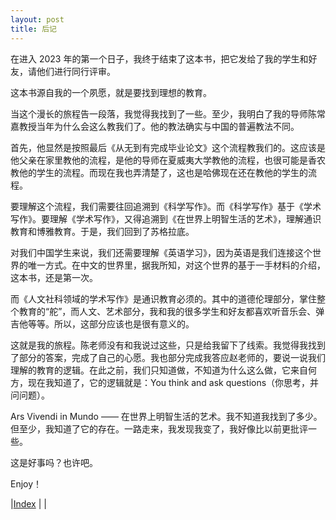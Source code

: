 ```yaml
---
layout: post
title: 后记
---
```


在进入 2023 年的第一个日子，我终于结束了这本书，把它发给了我的学生和好友，请他们进行同行评审。

这本书源自我的一个夙愿，就是要找到理想的教育。

当这个漫长的旅程告一段落，我觉得我找到了一些。至少，我明白了我的导师陈常嘉教授当年为什么会这么教我们了。他的教法确实与中国的普遍教法不同。

首先，他显然是按照最后《从无到有完成毕业论文》这个流程教我们的。这应该是他父亲在家里教他的流程，是他的导师在夏威夷大学教他的流程，也很可能是香农教他的学生的流程。而现在我也弄清楚了，这也是哈佛现在还在教他的学生的流程。

要理解这个流程，我们需要往回追溯到《科学写作》。而《科学写作》基于《学术写作》。要理解《学术写作》，又得追溯到《在世界上明智生活的艺术》，理解通识教育和博雅教育。于是，我们回到了苏格拉底。

对我们中国学生来说，我们还需要理解《英语学习》，因为英语是我们连接这个世界的唯一方式。在中文的世界里，据我所知，对这个世界的基于一手材料的介绍，这本书，还是第一次。

而《人文社科领域的学术写作》是通识教育必须的。其中的道德伦理部分，掌住整个教育的“舵”，而人文、艺术部分，我和我的很多学生和好友都喜欢听音乐会、弹吉他等等。所以，这部分应该也是很有意义的。

这就是我的旅程。陈老师没有和我说过这些，只是给我留下了线索。我觉得我找到了部分的答案，完成了自己的心愿。我也部分完成我答应赵老师的，要说一说我们理解的教育的逻辑。在此之前，我们只知道做，不知道为什么这么做，它来自何方，现在我知道了，它的逻辑就是：You think and ask questions（你思考，并问问题）。

Ars Vivendi in Mundo —— 在世界上明智生活的艺术。我不知道我找到了多少。但至少，我知道了它的存在。一路走来，我发现我变了，我好像比以前更批评一些。

这是好事吗？也许吧。

Enjoy！

|[Index](../) | |


<!-- cd /Users/yishuai/Documents/GDrive-2/Website/book/book -->
<!-- jekyll serve --trace -->

<!-- cd /Users/yishuai/.gem/ruby/3.1.2/gems/web/webrick-1.7.0 -->
<!-- bundle add webrick -->